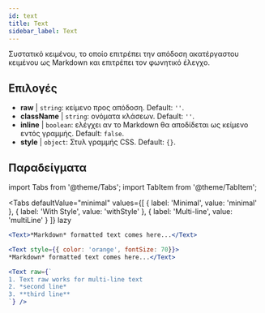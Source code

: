 ```yaml
---
id: text 
title: Text
sidebar_label: Text
---
```


Συστατικό κειμένου, το οποίο επιτρέπει την απόδοση ακατέργαστου κειμένου ως Markdown και επιτρέπει τον φωνητικό έλεγχο.

## Επιλογές

* __raw__ | `string`: κείμενο προς απόδοση. Default: `''`.
* __className__ | `string`: ονόματα κλάσεων. Default: `''`.
* __inline__ | `boolean`: ελέγχει αν το Markdown θα αποδίδεται ως κείμενο εντός γραμμής. Default: `false`.
* __style__ | `object`: Στυλ γραμμής CSS. Default: `{}`.


## Παραδείγματα


import Tabs from '@theme/Tabs';
import TabItem from '@theme/TabItem';

<Tabs
    defaultValue="minimal"
    values={[
        { label: 'Minimal', value: 'minimal' },
        { label: 'With Style', value: 'withStyle' },
        { label: 'Multi-line', value: 'multiLine' }
    ]}
    lazy
>
<TabItem value="minimal">

```jsx live
<Text>*Markdown* formatted text comes here...</Text>
```

</TabItem>

<TabItem value="withStyle">

```jsx live
<Text style={{ color: 'orange', fontSize: 70}}>
*Markdown* formatted text comes here...</Text>
```
</TabItem>

<TabItem value="multiLine">

```jsx live
<Text raw={`
1. Text raw works for multi-line text
2. *second line*
3. **third line**
`} />
```
</TabItem>

</Tabs>
